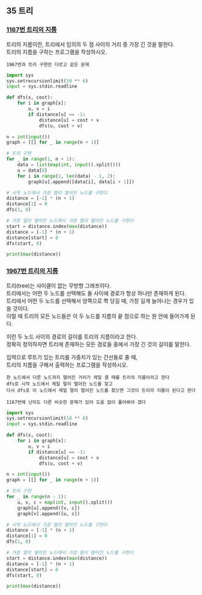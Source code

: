 ## 35 트리

### [1167번 트리의 지름](https://boj.kr/1167)

트리의 지름이란, 트리에서 임의의 두 점 사이의 거리 중 가장 긴 것을 말한다.  
트리의 지름을 구하는 프로그램을 작성하시오.

```text
1967번과 트리 구현만 다르고 같은 문제
```

```python
import sys
sys.setrecursionlimit(10 ** 6)
input = sys.stdin.readline

def dfs(x, cost):
    for i in graph[x]:
        u, v = i
        if distance[u] == -1:
            distance[u] = cost + v
            dfs(u, cost + v)

n = int(input())
graph = [[] for _ in range(n + 1)]

# 트리 구현
for _ in range(1, n + 1):
    data = list(map(int, input().split()))
    u = data[0]
    for i in range(1, len(data) - 1, 2):
        graph[u].append([data[i], data[i + 1]])

# 시작 노드에서 가장 멀리 떨어진 노드를 구한다
distance = [-1] * (n + 1)
distance[1] = 0
dfs(1, 0)

# 가장 멀리 떨어진 노드에서 가장 멀리 떨어진 노드를 구한다
start = distance.index(max(distance))
distance = [-1] * (n + 1)
distance[start] = 0
dfs(start, 0)

print(max(distance))
```

### [1967번 트리의 지름](https://boj.kr/1967)

트리(tree)는 사이클이 없는 무방향 그래프이다.  
트리에서는 어떤 두 노드를 선택해도 둘 사이에 경로가 항상 하나만 존재하게 된다.  
트리에서 어떤 두 노드를 선택해서 양쪽으로 쫙 당길 때, 가장 길게 늘어나는 경우가 있을 것이다.  
이럴 때 트리의 모든 노드들은 이 두 노드를 지름의 끝 점으로 하는 원 안에 들어가게 된다.

이런 두 노드 사이의 경로의 길이를 트리의 지름이라고 한다.  
정확히 정의하자면 트리에 존재하는 모든 경로들 중에서 가장 긴 것의 길이를 말한다.

입력으로 루트가 있는 트리를 가중치가 있는 간선들로 줄 때,  
트리의 지름을 구해서 출력하는 프로그램을 작성하시오.

```text
한 노드에서 다른 노드까지 떨어진 거리가 제일 클 때를 트리의 지름이라고 한다
dfs로 시작 노드에서 제일 멀리 떨어진 노드를 찾고
다시 dfs로 이 노드에서 제일 멀리 떨어진 노드를 찾으면 그것이 트리의 지름이 된다고 한다

1167번에 난이도 다른 비슷한 문제가 있어 도움 없이 풀어봐야 겠다
```

```python
import sys
sys.setrecursionlimit(10 ** 6)
input = sys.stdin.readline

def dfs(x, cost):
    for i in graph[x]:
        u, v = i
        if distance[u] == -1:
            distance[u] = cost + v
            dfs(u, cost + v)

n = int(input())
graph = [[] for _ in range(n + 1)]

# 트리 구현
for _ in range(n - 1):
    u, v, c = map(int, input().split())
    graph[u].append([v, c])
    graph[v].append([u, c])

# 시작 노드에서 가장 멀리 떨어진 노드를 구한다
distance = [-1] * (n + 1)
distance[1] = 0
dfs(1, 0)

# 가장 멀리 떨어진 노드에서 가장 멀리 떨어진 노드를 구한다
start = distance.index(max(distance))
distance = [-1] * (n + 1)
distance[start] = 0
dfs(start, 0)

print(max(distance))
```
